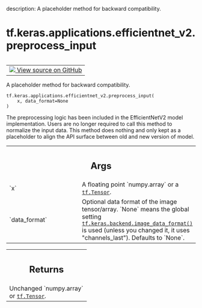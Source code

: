 description: A placeholder method for backward compatibility.

<div itemscope itemtype="http://developers.google.com/ReferenceObject">
<meta itemprop="name" content="tf.keras.applications.efficientnet_v2.preprocess_input" />
<meta itemprop="path" content="Stable" />
</div>

# tf.keras.applications.efficientnet_v2.preprocess_input

<!-- Insert buttons and diff -->

<table class="tfo-notebook-buttons tfo-api nocontent" align="left">
<td>
  <a target="_blank" href="https://github.com/keras-team/keras/tree/v2.15.0/keras/applications/efficientnet_v2.py#L1335-L1354">
    <img src="https://www.tensorflow.org/images/GitHub-Mark-32px.png" />
    View source on GitHub
  </a>
</td>
</table>



A placeholder method for backward compatibility.


<pre class="devsite-click-to-copy prettyprint lang-py tfo-signature-link">
<code>tf.keras.applications.efficientnet_v2.preprocess_input(
    x, data_format=None
)
</code></pre>



<!-- Placeholder for "Used in" -->

The preprocessing logic has been included in the EfficientNetV2 model
implementation. Users are no longer required to call this method to
normalize the input data. This method does nothing and only kept as a
placeholder to align the API surface between old and new version of model.

<!-- Tabular view -->
 <table class="responsive fixed orange">
<colgroup><col width="214px"><col></colgroup>
<tr><th colspan="2"><h2 class="add-link">Args</h2></th></tr>

<tr>
<td>
`x`<a id="x"></a>
</td>
<td>
A floating point `numpy.array` or a <a href="../../../../tf/Tensor.md"><code>tf.Tensor</code></a>.
</td>
</tr><tr>
<td>
`data_format`<a id="data_format"></a>
</td>
<td>
Optional data format of the image tensor/array. `None` means
the global setting <a href="../../../../tf/keras/backend/image_data_format.md"><code>tf.keras.backend.image_data_format()</code></a> is used
(unless you changed it, it uses "channels_last").
Defaults to `None`.
</td>
</tr>
</table>



<!-- Tabular view -->
 <table class="responsive fixed orange">
<colgroup><col width="214px"><col></colgroup>
<tr><th colspan="2"><h2 class="add-link">Returns</h2></th></tr>
<tr class="alt">
<td colspan="2">
Unchanged `numpy.array` or <a href="../../../../tf/Tensor.md"><code>tf.Tensor</code></a>.
</td>
</tr>

</table>

